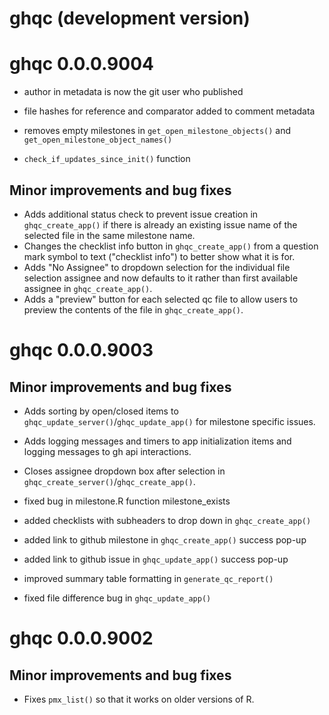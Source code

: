 # ghqc (development version)

# ghqc 0.0.0.9004

-   author in metadata is now the git user who published

-   file hashes for reference and comparator added to comment metadata

-   removes empty milestones in `get_open_milestone_objects()` and `get_open_milestone_object_names()`

-   `check_if_updates_since_init()` function

## Minor improvements and bug fixes

-   Adds additional status check to prevent issue creation in `ghqc_create_app()` if there is already an existing issue name of the selected file in the same milestone name.
-   Changes the checklist info button in `ghqc_create_app()` from a question mark symbol to text ("checklist info") to better show what it is for.
-   Adds "No Assignee" to dropdown selection for the individual file selection assignee and now defaults to it rather than first available assignee in `ghqc_create_app()`.
-   Adds a "preview" button for each selected qc file to allow users to preview the contents of the file in `ghqc_create_app()`.

# ghqc 0.0.0.9003

## Minor improvements and bug fixes

-   Adds sorting by open/closed items to `ghqc_update_server()`/`ghqc_update_app()` for milestone specific issues.

-   Adds logging messages and timers to app initialization items and logging messages to gh api interactions.

-   Closes assignee dropdown box after selection in `ghqc_create_server()`/`ghqc_create_app()`.

-   fixed bug in milestone.R function milestone_exists

-   added checklists with subheaders to drop down in `ghqc_create_app()`

-   added link to github milestone in `ghqc_create_app()` success pop-up

-   added link to github issue in `ghqc_update_app()` success pop-up

-   improved summary table formatting in `generate_qc_report()`

-   fixed file difference bug in `ghqc_update_app()`

# ghqc 0.0.0.9002

## Minor improvements and bug fixes

-   Fixes `pmx_list()` so that it works on older versions of R.
